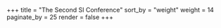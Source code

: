 +++
title = "The Second SI Conference"
sort_by = "weight"
weight = 14
paginate_by = 25
render = false
+++
